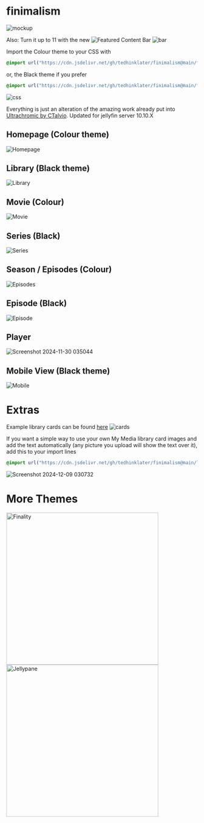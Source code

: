 # finimalism
![mockup](https://i.imgur.com/TvTV8jq.jpeg)

Also: Turn it up to 11 with the new ![Featured Content Bar](https://github.com/tedhinklater/Jellyfin-Featured-Content-Bar) 
![bar](https://github.com/user-attachments/assets/f2c45f47-3530-4525-9f89-fe4e96c7676f)

Import the Colour theme to your CSS with

```css
@import url("https://cdn.jsdelivr.net/gh/tedhinklater/finimalism@main/finimalism7.css");

```

or, the Black theme if you prefer 

```css
@import url("https://cdn.jsdelivr.net/gh/tedhinklater/finimalism@main/finimalism-just-black.css");

```

![css](https://i.imgur.com/1W6xXq0.png)

Everything is just an alteration of the amazing work already put into [Ultrachromic by CTalvio](https://github.com/CTalvio/Ultrachromic). Updated for jellyfin server 10.10.X

## Homepage (Colour theme)
![Homepage](https://i.imgur.com/Ux6EhPQ.png)

## Library (Black theme)
![Library](https://i.imgur.com/zLpbCab.png)

## Movie (Colour)
![Movie](https://i.imgur.com/1GlMXvx.png)

## Series (Black)
![Series](https://i.imgur.com/W1jnuK3.png)

## Season / Episodes (Colour)
![Episodes](https://i.imgur.com/FOw4N8q.png)

## Episode (Black)
![Episode](https://i.imgur.com/bzAq8dY.png)

## Player
![Screenshot 2024-11-30 035044](https://github.com/user-attachments/assets/5e5e519d-5aee-4ecc-8fcc-cac68dc9683e)

## Mobile View (Black theme)
![Mobile](https://i.imgur.com/SdDFqjS.png)

# Extras

Example library cards can be found [here](https://github.com/tedhinklater/finimalism/tree/main/libary-cards)
![cards](https://i.imgur.com/aWUsxMG.png)

If you want a simple way to use your own My Media library card images and add the text automatically (any picture you upload will show the text over it), add this to your import lines
```css
@import url("https://cdn.jsdelivr.net/gh/tedhinklater/finimalism@main/libraryCardAriaText.css");
```
![Screenshot 2024-12-09 030732](https://github.com/user-attachments/assets/ea733699-2b21-4a58-90ab-9e767be94d56)

# More Themes

<a href="https://github.com/tedhinklater/finality"><img src="https://i.imgur.com/54wZsvH.png" alt="Finality" width="400"/></a> 
<a href="https://github.com/tedhinklater/Jellypane"><img src="https://i.imgur.com/RHFcIA9.png" alt="Jellypane" width="400"/></a>
